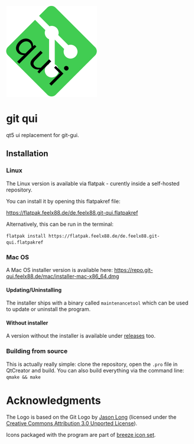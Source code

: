 ![git-qui](https://raw.githubusercontent.com/feelx88/git-qui/master/de.feelx88.git-qui.svg?sanitize=true "git-qui")

# git qui
qt5 ui replacement for git-gui.

## Installation

### Linux

The Linux version is available via flatpak - curently inside a self-hosted repository.

You can install it by opening this flatpakref file:

https://flatpak.feelx88.de/de.feelx88.git-qui.flatpakref

Alternatively, this can be run in the terminal:

`flatpak install https://flatpak.feelx88.de/de.feelx88.git-qui.flatpakref`


### Mac OS

A Mac OS installer version is available here: https://repo.git-qui.feelx88.de/mac/installer-mac-x86_64.dmg

#### Updating/Uninstalling

The installer ships with a binary called `maintenancetool` which can be used to update or uninstall the program.

#### Without installer

A version without the installer is available under [releases](https://github.com/feelx88/git-qui/releases) too.

### Building from source

This is actually really simple: clone the repository, open the `.pro` file in QtCreator and build.
You can also build everything via the command line: `qmake && make`

# Acknowledgments

The Logo is based on the Git Logo by [Jason Long](https://twitter.com/jasonlong) (licensed under the [Creative Commons Attribution 3.0 Unported License](https://creativecommons.org/licenses/by/3.0/)).

Icons packaged with the program are part of [breeze icon set](https://github.com/KDE/breeze-icons).

